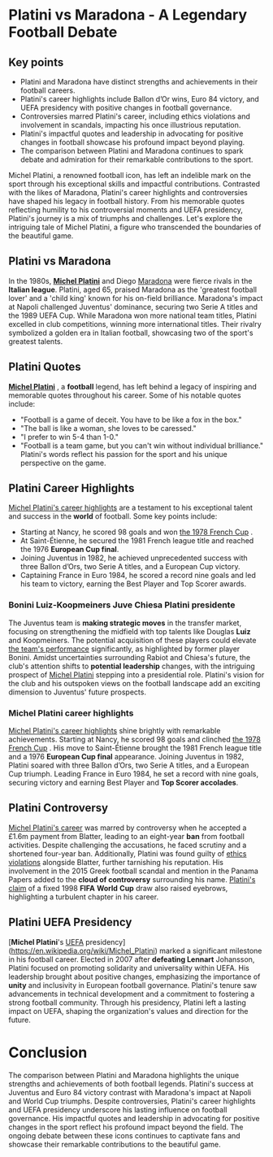 # Platini vs Maradona - A Legendary Football Debate

## Key points
- Platini and Maradona have distinct strengths and achievements in their football careers.
- Platini's career highlights include Ballon d’Or wins, Euro 84 victory, and UEFA presidency with positive changes in football governance.
- Controversies marred Platini's career, including ethics violations and involvement in scandals, impacting his once illustrious reputation.
- Platini's impactful quotes and leadership in advocating for positive changes in football showcase his profound impact beyond playing.
- The comparison between Platini and Maradona continues to spark debate and admiration for their remarkable contributions to the sport.



Michel Platini, a renowned football icon, has left an indelible mark on the sport through his exceptional skills and impactful contributions. Contrasted with the likes of Maradona, Platini's career highlights and controversies have shaped his legacy in football history. From his memorable quotes reflecting humility to his controversial moments and UEFA presidency, Platini's journey is a mix of triumphs and challenges. Let's explore the intriguing tale of Michel Platini, a figure who transcended the boundaries of the beautiful game.

## Platini vs Maradona
In the 1980s,  [**Michel Platini**](https://www.aworldofsoccer.com/players_comparison/diego_maradona_vs_michel_platini.htm)  and Diego  [Maradona](https://apnews.com/platini-to-ap-maradona-was-the-greatest-football-lover-be8c3ad6a57cffbd405a3475ac6951af)  were fierce rivals in the **Italian league**. Platini, aged 65, praised Maradona as the 'greatest football lover' and a 'child king' known for his on-field brilliance. Maradona's impact at Napoli challenged Juventus' dominance, securing two Serie A titles and the 1989 UEFA Cup. While Maradona won more national team titles, Platini excelled in club competitions, winning more international titles. Their rivalry symbolized a golden era in Italian football, showcasing two of the sport's greatest talents.

## Platini Quotes
 [**Michel Platini**](https://en.wikipedia.org/wiki/Michel_Platini) , a **football** legend, has left behind a legacy of inspiring and memorable quotes throughout his career. Some of his notable quotes include:
- "Football is a game of deceit. You have to be like a fox in the box."
- "The ball is like a woman, she loves to be caressed."
- "I prefer to win 5-4 than 1-0."
- "Football is a team game, but you can't win without individual brilliance."
Platini's words reflect his passion for the sport and his unique perspective on the game.

## Platini Career Highlights
 [Michel Platini's career highlights](https://www.footballhistory.org/player/michel-platini.html)  are a testament to his exceptional talent and success in the **world** of football. Some key points include:
- Starting at Nancy, he scored 98 goals and won  [the 1978 French Cup](https://medium.com/@mondebaron/michel-platini-a-french-football-legend-stands-among-the-greatest-players-in-history-8b2f89a4abe6) .
- At Saint-Étienne, he secured the 1981 French league title and reached the 1976 **European Cup final**.
- Joining Juventus in 1982, he achieved unprecedented success with three Ballon d’Ors, two Serie A titles, and a European Cup victory.
- Captaining France in Euro 1984, he scored a record nine goals and led his team to victory, earning the Best Player and Top Scorer awards.

### Bonini Luiz-Koopmeiners Juve Chiesa Platini presidente
The Juventus team is **making strategic moves** in the transfer market, focusing on strengthening the midfield with top talents like Douglas **Luiz** and Koopmeiners. The potential acquisition of these players could elevate  [the team's performance](https://www.tuttojuve.com/podcast-tj/bonini-a-rbn-luiz-e-koopmeiners-tanta-roba-motta-scelta-giustissima-platini-presidente-della-juve-692047)  significantly, as highlighted by former player Bonini. Amidst uncertainties surrounding Rabiot and Chiesa's future, the club's attention shifts to **potential leadership** changes, with the intriguing prospect of  [Michel Platini](https://www.bianconeranews.it/primo-piano/platini-john-elkann-ci-tiene-e-la-juve-tornera-vincente-io-presidente-74178)  stepping into a presidential role. Platini's vision for the club and his outspoken views on the football landscape add an exciting dimension to Juventus' future prospects.

### Michel Platini career highlights
 [Michel Platini's career highlights](https://medium.com/@mondebaron/michel-platini-a-french-football-legend-stands-among-the-greatest-players-in-history-8b2f89a4abe6)  shine brightly with remarkable achievements. Starting at Nancy, he scored 98 goals and clinched  [the 1978 French Cup](https://www.britannica.com/biography/Michel-Platini) . His move to Saint-Étienne brought the 1981 French league title and a 1976 **European Cup final** appearance. Joining Juventus in 1982, Platini soared with three Ballon d’Ors, two Serie A titles, and a European Cup triumph. Leading France in Euro 1984, he set a record with nine goals, securing victory and earning Best Player and **Top Scorer accolades**.

## Platini Controversy
 [Michel Platini's career](https://www.si.com/soccer/2019/06/18/michel-platini-former-uefa-presidents-controversial-career-football-politics)  was marred by controversy when he accepted a £1.6m payment from Blatter, leading to an eight-year **ban** from football activities. Despite challenging the accusations, he faced scrutiny and a shortened four-year ban. Additionally, Platini was found guilty of  [ethics violations](https://en.wikipedia.org/wiki/Michel_Platini)  alongside Blatter, further tarnishing his reputation. His involvement in the 2015 Greek football scandal and mention in the Panama Papers added to the **cloud of controversy** surrounding his name.  [Platini's claim](https://bleacherreport.com/articles/262769-legends-revisited-the-life-and-times-of-michel-platini)  of a fixed 1998 **FIFA** **World** **Cup** draw also raised eyebrows, highlighting a turbulent chapter in his career.

## Platini UEFA Presidency
 [**Michel Platini**'s  [UEFA](https://www.britannica.com/biography/Michel-Platini)  presidency](https://en.wikipedia.org/wiki/Michel_Platini)  marked a significant milestone in his football career. Elected in 2007 after **defeating Lennart** Johansson, Platini focused on promoting solidarity and universality within UEFA. His leadership brought about positive changes, emphasizing the importance of **unity** and inclusivity in European football governance. Platini's tenure saw advancements in technical development and a commitment to fostering a strong football community. Through his presidency, Platini left a lasting impact on UEFA, shaping the organization's values and direction for the future.

# Conclusion
The comparison between Platini and Maradona highlights the unique strengths and achievements of both football legends. Platini's success at Juventus and Euro 84 victory contrast with Maradona's impact at Napoli and World Cup triumphs. Despite controversies, Platini's career highlights and UEFA presidency underscore his lasting influence on football governance. His impactful quotes and leadership in advocating for positive changes in the sport reflect his profound impact beyond the field. The ongoing debate between these icons continues to captivate fans and showcase their remarkable contributions to the beautiful game.